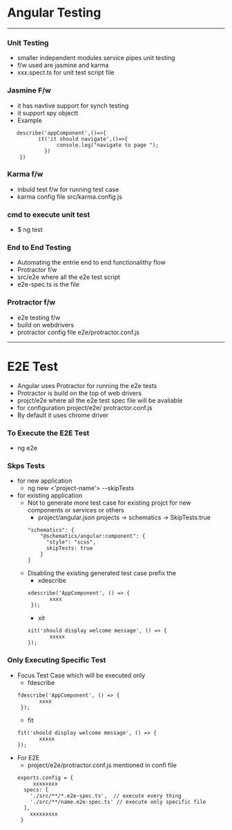 # Angular Testing 
--- 

### Unit Testing 
* smaller independent modules service pipes unit testing 
* f/w used are jasmine and karma 
* xxx.spect.ts for unit test script file 

### Jasmine F/w 
* it has navtive support for synch testing 
* it support spy objectt 
* Example 
```
   describe('appComponent',()=>{
   	      it('it should navigate',()=>{
   	      	    console.log("navigate to page ");
   	      	})
   	})
```

### Karma f/w 
* inbuld test f/w for running test case
* karma config file src/karma.config.js 

### cmd to execute unit test 
* $ ng test 


### End to End Testing 
* Automating the entrie end to end functionalithy flow 
* Protractor f/w 
* src/e2e where all the e2e test script 
* e2e-spec.ts is the file 

### Protractor f/w 
* e2e testing f/w 
* build on webdrivers 
* protractor config file e2e/protractor.conf.js 


----

# E2E Test 

* Angular uses Protractor for running the e2e tests 
* Protractor is build on the top of web drivers 
* projct/e2e where all the e2e test spec file will be avaliable 
* for configuration project/e2e/ protractor.conf.js 
* By default it uses chrome driver 

### To Execute the E2E Test 
* ng e2e 

### Skps Tests 
* for new application 
	* ng new <'project-name'> --skipTests
* for existing application 
	* Not to generate more test case for existing projct for new components or services or others 
		* project/angular.json projects -> schematics -> SkipTests:true
		```
		"schematics": {
	        "@schematics/angular:component": {
	          "style": "scss",
	          skipTests: true
	        }
       }
		```
	* Disabling the existing generated test case prefix the 
		* xdescribe 
		 ```
		 xdescribe('AppComponent', () => {
                xxxx
          });
		 ```
		* xit 
         ```
         xit('should display welcome message', () => {
                xxxxx
		 });
         ```

### Only Executing Specific Test 
* Focus Test Case which will be executed only 
	* fdescribe 
	 ```
	 fdescribe('AppComponent', () => {
            xxxx
      });
	 ```
	* fit 
     ```
     fit('should display welcome message', () => {
            xxxxx
	 });
* For E2E 
	* project/e2e/protractor.conf.js mentioned in confi file 
	```
	exports.config = {
         xxxxxxxx
	  specs: [
	    './src/**/*.e2e-spec.ts',  // execute every thing 
	    './src/**/name.e2e-spec.ts' // execute only specific file 
	  ],
	    xxxxxxxxx
	 }
	```

